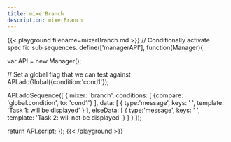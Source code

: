 ```yaml
---
title: mixerBranch
description: mixerBranch
---
```


{{< playground filename=mixerBranch.md >}}
// Conditionally activate specific sub sequences.
define(['managerAPI'], function(Manager){

  var API = new Manager();

  // Set a global flag that we can test against
  API.addGlobal({condition:'cond1'});

  API.addSequence([
    {
      mixer: 'branch',
      conditions: [
        {compare: 'global.condition', to: 'cond1'}
      ],
      data: [
        {
          type:'message',
          keys: ' ',
          template: 'Task 1: will be displayed'
        }
      ],
      elseData: [
        {
          type:'message',
          keys: ' ',
          template: 'Task 2: will not be displayed'
        }
      ]
    }
  ]);

  return API.script;
});
{{< /playground >}}
